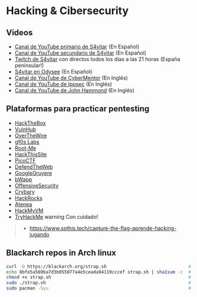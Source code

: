 # Hacking & Cibersecurity


## Videos
- [Canal de YouTube primario de S4vitar](https://youtube.com/s4vitar) (En Español)
- [Canal de YouTube secundario de S4vitar](https://www.youtube.com/c/S4viOnLive) (En Español)
- [Twitch de S4vitar](https://twitch.tv/s4vitaar) con directos todos los días a las 21 horas (España peninsular!)
- [S4vitar en Odysee](https://odysee.com/@s4vitar:f) (En Español)
- [Canal de YouTube de CyberMentor](https://www.youtube.com/channel/UC0ArlFuFYMpEewyRBzdLHiw) (En Inglés)
- [Canal de YouTube de Ippsec](https://youtube.com/ippsec) (En Inglés)
- [Canal de YouTube de John Hammond](https://www.youtube.com/user/RootOfTheNull) (En Inglés)


## Plataformas para practicar pentesting
- [HackTheBox](https://hackthebox.eu)
- [VulnHub](https://vulnhub.com)
- [OverTheWire](https://overthewire.org)
- [gf0s Labs](http://labs.gf0s.com)
- [Root-Me](https://root-me.org)
- [HackThisSite](https://hackthissite.org)
- [PicoCTF](https://picoctf.com)
- [DefendTheWeb](https://defendtheweb.net)
- [GoogleGruyere](https://google-gruyere.appspot.com)
- [bWapp](http://www.itsecgames.com)
- [OffensiveSecurity](https://www.offensive-security.com)
- [Crybary](https://www.cybrary.it)
- [HackRocks](https://hackrocks.com)
- [Atenea](https://atenea.ccn-cert.cni.es)
- [HackMyVM](https://hackmyvm.eu)
- [TryHackMe](https://tryhackme.com) warning  Con cuidado!

> - https://www.sothis.tech/capture-the-flag-aprende-hacking-jugando


## Blackarch repos in Arch linux

```bash
curl -O https://blackarch.org/strap.sh                               # Download script
echo 8bfe5a569ba7d3b055077a4e5ceada94119cccef strap.sh | sha1sum -c  # Verify the SHA1 sum
chmod +x strap.sh                                                    # Set execute bit
sudo ./strap.sh                                                      # Run strap.sh
sudo pacman -Syu                                                     # Enable multilib
```